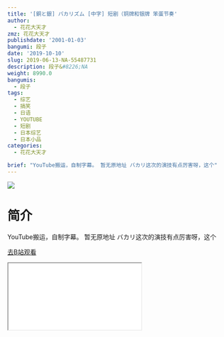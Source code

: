 ```yaml
---
title: '[銅と銀] バカリズム [中字] 短剧（铜牌和银牌 笨蛋节奏'
author:
  - 花花大天才
zmz: 花花大天才
publishdate: '2001-01-03'
bangumi: 段子
date: '2019-10-10'
slug: 2019-06-13-NA-55487731
description: 段子&#8226;NA
weight: 8990.0
bangumis:
  - 段子
tags:
  - 综艺
  - 搞笑
  - 日语
  - YOUTUBE
  - 短剧
  - 日本综艺
  - 日本小品
categories:
  - 花花大天才

brief: "YouTube搬运，自制字幕。 暂无原地址 バカリ这次的演技有点厉害呀，这个"
---
```

![](https://raw.githubusercontent.com/tcgriffith/owaraisite/master/static/tmpimg/3ae8f040f680a2797e97d839a57fe4452d47fd62.jpg.480.jpg)
# 简介  
YouTube搬运，自制字幕。
暂无原地址
バカリ这次的演技有点厉害呀，这个  

[去B站观看](https://www.bilibili.com/video/av55487731/)
<div class ="resp-container"><iframe class="testiframe" src="//player.bilibili.com/player.html?aid=55487731"", scrolling="no", allowfullscreen="true" > </iframe></div> 
